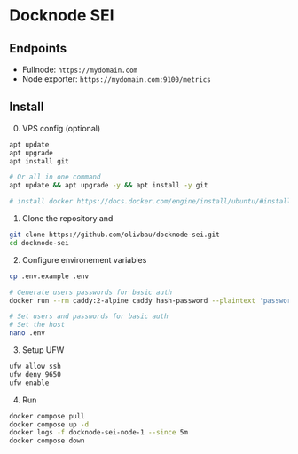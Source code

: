 # Docknode SEI

## Endpoints

- Fullnode: `https://mydomain.com`
- Node exporter: `https://mydomain.com:9100/metrics`

## Install

0. VPS config (optional)

```bash
apt update
apt upgrade
apt install git

# Or all in one command
apt update && apt upgrade -y && apt install -y git

# install docker https://docs.docker.com/engine/install/ubuntu/#install-using-the-repository
```

1. Clone the repository and

```bash
git clone https://github.com/olivbau/docknode-sei.git
cd docknode-sei
```

2. Configure environement variables

```bash
cp .env.example .env

# Generate users passwords for basic auth
docker run --rm caddy:2-alpine caddy hash-password --plaintext 'password'

# Set users and passwords for basic auth
# Set the host
nano .env
```

3. Setup UFW

```bash
ufw allow ssh
ufw deny 9650
ufw enable
```

4. Run

```bash
docker compose pull
docker compose up -d
docker logs -f docknode-sei-node-1 --since 5m
docker compose down
```
